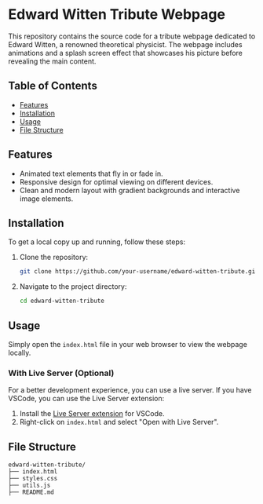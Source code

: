 # Edward Witten Tribute Webpage

This repository contains the source code for a tribute webpage dedicated to Edward Witten, a renowned theoretical physicist. The webpage includes animations and a splash screen effect that showcases his picture before revealing the main content.

## Table of Contents

- [Features](#features)
- [Installation](#installation)
- [Usage](#usage)
- [File Structure](#file-structure)

## Features

- Animated text elements that fly in or fade in.
- Responsive design for optimal viewing on different devices.
- Clean and modern layout with gradient backgrounds and interactive image elements.

## Installation

To get a local copy up and running, follow these steps:

1. Clone the repository:
    ```sh
    git clone https://github.com/your-username/edward-witten-tribute.git
    ```
2. Navigate to the project directory:
    ```sh
    cd edward-witten-tribute
    ```

## Usage

Simply open the `index.html` file in your web browser to view the webpage locally.

### With Live Server (Optional)

For a better development experience, you can use a live server. If you have VSCode, you can use the Live Server extension:

1. Install the [Live Server extension](https://marketplace.visualstudio.com/items?itemName=ritwickdey.LiveServer) for VSCode.
2. Right-click on `index.html` and select "Open with Live Server".

## File Structure

```plaintext
edward-witten-tribute/
├── index.html
├── styles.css
├── utils.js
├── README.md

